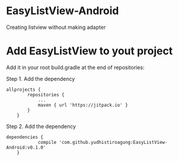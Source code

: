 # EasyListView-Android
Creating listview without making adapter

# Add EasyListView to yout project

Add it in your root build.gradle at the end of repositories:

Step 1. Add the dependency

```
allprojects {
		repositories {
			...
			maven { url 'https://jitpack.io' }
		}
	}
```

Step 2. Add the dependency

```
dependencies {
	        compile 'com.github.yudhistiroagung:EasyListView-Android:v0.1.0'
	}
```

